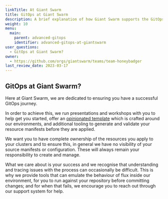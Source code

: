 ```yaml
---
linkTitle: At Giant Swarm
title: GitOps at Giant Swarm
description: A brief explanation of how Giant Swarm supports the GitOps journey for our customers.
weight: 10
menu:
  main:
    parent: advanced-gitops
    identifier: advanced-gitops-at-giantswarm
user_questions:
  - GitOps at Giant Swarm?
owner:
  - https://github.com/orgs/giantswarm/teams/team-honeybadger
last_review_date: 2023-03-17
---
```


## GitOps at Giant Swarm?

Here at Giant Swarm, we are dedicated to ensuring you have a successful GitOps journey.

In order to achieve this, we run presentations and workshops with you to help get you started, offer an [opinionated template](https://github.com/giantswarm/gitops-template) which is crafted around our environments, and additional tooling to generate and validate your resource manifests before they are applied.

We want you to have complete ownership of the resources you apply to your clusters and to ensure this, in general we have no visibility of your source manifests or configuration. These will always remain your responsibility to create and manage.

What we care about is your success and we recognise that understanding and tracing issues with the process can occasionally be difficult. This is why we provide tools that can emulate the behaviour of flux inside our environment, for you to run against your repository before committing changes; and for when that fails, we encourage you to reach out through our support system for help.
